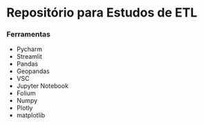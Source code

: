 # Repositório para Estudos de ETL

### Ferramentas

* Pycharm
* Streamlit
* Pandas
* Geopandas
* VSC
* Jupyter Notebook
* Folium
* Numpy
* Plotly
* matplotlib
